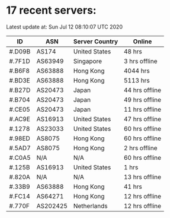 # 17 recent servers:

Latest update at: Sun Jul 12 08:10:07 UTC 2020

| ID | ASN | Server Country | Online |
| -- | --- | -------------- | ------ |
| #.D09B | AS174 | United States | 48 hrs |
| #.7F1D | AS63949 | Singapore | 3 hrs offline |
| #.B6F8 | AS63888 | Hong Kong | 4044 hrs |
| #.BD3E | AS63888 | Hong Kong | 5113 hrs |
| #.B27D | AS20473 | Japan | 44 hrs offline |
| #.B704 | AS20473 | Japan | 49 hrs offline |
| #.CE05 | AS20473 | Japan | 11 hrs offline |
| #.AC9E | AS16913 | United States | 47 hrs offline |
| #.1278 | AS23033 | United States | 60 hrs offline |
| #.98ED | AS8075 | Hong Kong | 60 hrs offline |
| #.5AD7 | AS8075 | Hong Kong | 2 hrs offline |
| #.C0A5 | N/A | N/A | 60 hrs offline |
| #.125B | AS16913 | United States | 1 hrs |
| #.820A | N/A | N/A | 13 hrs offline |
| #.33B9 | AS63888 | Hong Kong | 41 hrs |
| #.FC14 | AS64271 | Hong Kong | 12 hrs offline |
| #.770F | AS202425 | Netherlands | 12 hrs offline |

